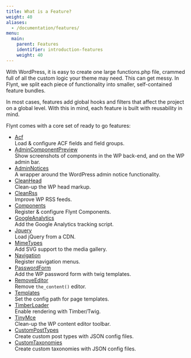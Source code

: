 ```yaml
---
title: What is a Feature?
weight: 40
aliases:
  - /documentation/features/
menu:
  main:
    parent: Features
    identifier: introduction-features
    weight: 40
---
```


With WordPress, it is easy to create one large functions.php file, crammed full of all the custom logic your theme may need. This can get messy. In Flynt, we split each piece of functionality into smaller, self-contained feature bundles.

In most cases, features add global hooks and filters that affect the project on a global level. With this in mind, each feature is built with reusability in mind.

Flynt comes with a core set of ready to go features:

<div class="alert alert-list">
  <ul>
    <li>
      <a href="https://github.com/flyntwp/flynt-starter-theme/blob/master/Features/Acf/README.md">Acf</a><br>
      Load &amp; configure ACF fields and field groups.
    </li>
    <li>
      <a href="https://github.com/flyntwp/flynt-starter-theme/blob/master/Features/AdminComponentPreview/README.md">AdminComponentPreview</a><br>
      Show screenshots of components in the WP back-end, and on the WP admin bar.
    </li>
    <li>
      <a href="https://github.com/flyntwp/flynt-starter-theme/blob/master/Features/AdminNotices/README.md">AdminNotices</a><br>
      A wrapper around the WordPress admin notice functionality.
    </li>
    <li>
      <a href="https://github.com/flyntwp/flynt-starter-theme/blob/master/Features/CleanHead/README.md">CleanHead</a><br>
      Clean-up the WP head markup.
    </li>
    <li>
      <a href="https://github.com/flyntwp/flynt-starter-theme/blob/master/Features/CleanRss/README.md">CleanRss</a><br>
      Improve WP RSS feeds.
    </li>
    <li>
      <a href="https://github.com/flyntwp/flynt-starter-theme/blob/master/Features/Components/README.md">Components</a><br>
      Register &amp; configure Flynt Components.
    </li>
    <li>
      <a href="https://github.com/flyntwp/flynt-starter-theme/blob/master/Features/GoogleAnalytics/">GoogleAnalytics</a><br>
      Add the Google Analytics tracking script.
    </li>
    <li>
      <a href="https://github.com/flyntwp/flynt-starter-theme/blob/master/Features/Jquery/README.md">Jquery</a><br>
      Load jQuery from a CDN.
    </li>
    <li>
      <a href="https://github.com/flyntwp/flynt-starter-theme/blob/master/Features/MimeTypes/README.md">MimeTypes</a><br>
      Add SVG support to the media gallery.
    </li>
    <li>
      <a href="https://github.com/flyntwp/flynt-starter-theme/blob/master/Features/Navigation/README.md">Navigation</a><br>
      Register navigation menus.
    </li>
    <li>
      <a href="https://github.com/flyntwp/flynt-starter-theme/blob/master/Features/PasswordForm/README.md">PasswordForm</a><br>
      Add the WP password form with twig templates.
    </li>
    <li>
      <a href="https://github.com/flyntwp/flynt-starter-theme/blob/master/Features/RemoveEditor/README.md">RemoveEditor</a><br>
      Remove <code>the_content()</code> editor.
    </li>
    <li>
      <a href="https://github.com/flyntwp/flynt-starter-theme/blob/master/Features/Templates/README.md">Templates</a><br>
      Set the config path for page templates.
    </li>
    <li>
      <a href="https://github.com/flyntwp/flynt-starter-theme/blob/master/Features/TimberLoader/README.md">TimberLoader</a><br>
      Enable rendering with Timber/Twig.
    </li>
    <li>
      <a href="https://github.com/flyntwp/flynt-starter-theme/blob/master/Features/TinyMce/README.md">TinyMce</a><br>
      Clean-up the WP content editor toolbar.
    </li>
    <li>
      <a href="https://github.com/flyntwp/flynt-starter-theme/blob/master/Features/CustomPostTypes/README.md">CustomPostTypes</a><br>
      Create custom post types with JSON config files.
    </li>
    <li>
      <a href="https://github.com/flyntwp/flynt-starter-theme/blob/master/Features/CustomTaxonomies/README.md">CustomTaxonomies</a><br>
      Create custom taxonomies with JSON config files.
    </li>
  </ul>
</div>
